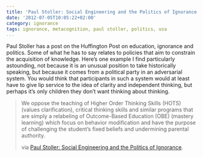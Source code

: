 ```yaml
---
title: 'Paul Stoller: Social Engineering and the Politics of Ignorance'
date: '2012-07-05T10:05:22+02:00'
category: ignorance
tags: ignorance, metacognition, paul stoller, politics, usa
...
```




Paul Stoller has a post on the Huffington Post on education, ignorance and politics. Some of what he has to say relates to policies that aim to constrain the acquisition of knowledge. Here’s one example I find particularly astounding, not because it is an unusual position to take historically speaking, but because it comes from a political party in an adversarial system. You would think that participants in such a system would at least have to give lip service to the idea of clarity and independent thinking, but perhaps it’s only children they don’t want thinking about thinking.

> We oppose the teaching of Higher Order Thinking Skills (HOTS) (values clarification), critical thinking skills and similar programs that are simply a relabeling of Outcome-Based Education (OBE) (mastery learning) which focus on behavior modification and have the purpose of challenging the student’s fixed beliefs and undermining parental authority.
>
> via [Paul Stoller: Social Engineering and the Politics of Ignorance](http://www.huffingtonpost.com/paul-stoller/social-engineering-and-th_b_1644348.html).

